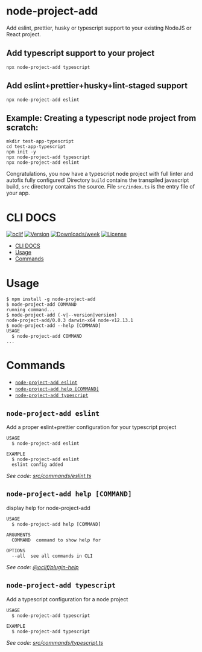 node-project-add
========

Add eslint, prettier, husky or typescript support to your existing NodeJS or React project.

## Add typescript support to your project
```shell script
npx node-project-add typescript
```

## Add eslint+prettier+husky+lint-staged support
```shell script
npx node-project-add eslint
```

## Example: Creating a typescript node project from scratch:
```shell script
mkdir test-app-typescript
cd test-app-typescript
npm init -y
npx node-project-add typescript
npx node-project-add eslint
```

Congratulations, you now have a typescript node project with full linter and autofix fully configured!
Directory `build` contains the transpiled javascript build, `src` directory contains the source.
File `src/index.ts` is the entry file of your app.

# CLI DOCS

[![oclif](https://img.shields.io/badge/cli-oclif-brightgreen.svg)](https://oclif.io)
[![Version](https://img.shields.io/npm/v/node-project-add.svg)](https://npmjs.org/package/node-project-add)
[![Downloads/week](https://img.shields.io/npm/dw/node-project-add.svg)](https://npmjs.org/package/node-project-add)
[![License](https://img.shields.io/npm/l/node-project-add.svg)](https://github.com/ikatun/node-project-add/blob/master/package.json)

<!-- toc -->
* [CLI DOCS](#cli-docs)
* [Usage](#usage)
* [Commands](#commands)
<!-- tocstop -->
# Usage
<!-- usage -->
```sh-session
$ npm install -g node-project-add
$ node-project-add COMMAND
running command...
$ node-project-add (-v|--version|version)
node-project-add/0.0.3 darwin-x64 node-v12.13.1
$ node-project-add --help [COMMAND]
USAGE
  $ node-project-add COMMAND
...
```
<!-- usagestop -->
# Commands
<!-- commands -->
* [`node-project-add eslint`](#node-project-add-eslint)
* [`node-project-add help [COMMAND]`](#node-project-add-help-command)
* [`node-project-add typescript`](#node-project-add-typescript)

## `node-project-add eslint`

Add a proper eslint+prettier configuration for your typescript project

```
USAGE
  $ node-project-add eslint

EXAMPLE
  $ node-project-add eslint
  eslint config added
```

_See code: [src/commands/eslint.ts](https://github.com/ikatun/node-project-add/blob/v0.0.3/src/commands/eslint.ts)_

## `node-project-add help [COMMAND]`

display help for node-project-add

```
USAGE
  $ node-project-add help [COMMAND]

ARGUMENTS
  COMMAND  command to show help for

OPTIONS
  --all  see all commands in CLI
```

_See code: [@oclif/plugin-help](https://github.com/oclif/plugin-help/blob/v2.2.3/src/commands/help.ts)_

## `node-project-add typescript`

Add a typescript configuration for a node project

```
USAGE
  $ node-project-add typescript

EXAMPLE
  $ node-project-add typescript
```

_See code: [src/commands/typescript.ts](https://github.com/ikatun/node-project-add/blob/v0.0.3/src/commands/typescript.ts)_
<!-- commandsstop -->
